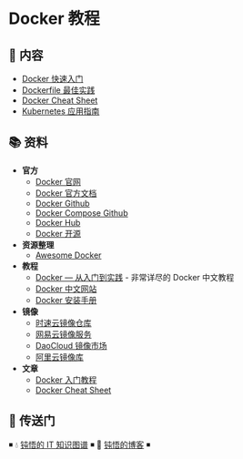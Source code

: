 # Docker 教程

## 📖 内容

- [Docker 快速入门](docker/docker-quickstart.md)
- [Dockerfile 最佳实践](docker/docker-dockerfile.md)
- [Docker Cheat Sheet](docker/docker-cheat-sheet.md)
- [Kubernetes 应用指南](docker/kubernetes.md)

## 📚 资料

- **官方**
  - [Docker 官网](http://www.docker.com)
  - [Docker 官方文档](https://docs.docker.com/)
  - [Docker Github](https://github.com/moby/moby)
  - [Docker Compose Github](https://github.com/docker/compose)
  - [Docker Hub](https://hub.docker.com/)
  - [Docker 开源](https://www.docker.com/community/open-source)
- **资源整理**
  - [Awesome Docker](https://github.com/veggiemonk/awesome-docker)
- **教程**
  - [Docker — 从入门到实践](https://github.com/yeasy/docker_practice) - 非常详尽的 Docker 中文教程
  - [Docker 中文网站](https://www.docker-cn.com/)
  - [Docker 安装手册](https://docs.docker-cn.com/engine/installation/)
- **镜像**
  - [时速云镜像仓库](https://hub.tenxcloud.com/)
  - [网易云镜像服务](https://c.163.com/hub#/m/library/)
  - [DaoCloud 镜像市场](https://hub.daocloud.io/)
  - [阿里云镜像库](https://cr.console.aliyun.com/)
- **文章**
  - [Docker 入门教程](http://www.ruanyifeng.com/blog/2018/02/docker-tutorial.html)
  - [Docker Cheat Sheet](https://github.com/wsargent/docker-cheat-sheet/tree/master/zh-cn)

## 🚪 传送门

◾ 💧 [钝悟的 IT 知识图谱](https://dunwu.github.io/waterdrop/) ◾ 🎯 [钝悟的博客](https://dunwu.github.io/blog/) ◾
